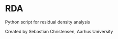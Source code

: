 # RDA
Python script for residual density analysis


Created by Sebastian Christensen, Aarhus University
